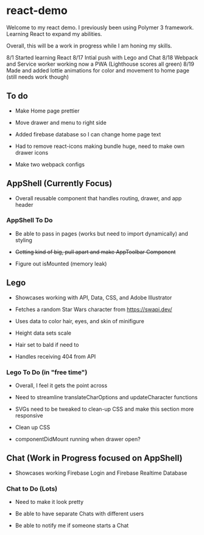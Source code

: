 # react-demo

Welcome to my react demo. I previously been using Polymer 3 framework. Learning React to expand my abilities. 

Overall, this will be a work in progress while I am honing my skills.


8/1  Started learning React
8/17 Intial push with Lego and Chat
8/18 Webpack and Service worker working now a PWA (Lighthouse scores all green)
8/19 Made and added lottie animations for color and movement to home page (still needs work though) 


## To do

- Make Home page prettier

- Move drawer and menu to right side

- Added firebase database so I can change home page text 

- Had to remove react-icons making bundle huge, need to make own drawer icons

- Make two webpack configs 



## AppShell (Currently Focus)

- Overall reusable component that handles routing, drawer, and app header


### AppShell To Do

- Be able to pass in pages (works but need to import dynamically) and styling  

- ~~Getting kind of big, pull apart and make AppToolbar Component~~

- Figure out isMounted (memory leak)



## Lego 

- Showcases working with API, Data, CSS, and Adobe Illustrator

- Fetches a random Star Wars character from https://swapi.dev/ 
 
- Uses data to color hair, eyes, and skin of minifigure
 
- Height data sets scale
 
- Hair set to bald if need to 
 
- Handles receiving 404 from API


### Lego To Do (in "free time")

- Overall, I feel it gets the point across
 
- Need to streamline translateCharOptions and updateCharacter functions
 
- SVGs need to be tweaked to clean-up CSS and make this section more responsive
 
- Clean up CSS
 
- componentDidMount running when drawer open?



## Chat (Work in Progress focused on AppShell)

- Showcases working Firebase Login and Firebase Realtime Database


### Chat to Do (Lots)

- Need to make it look pretty 

- Be able to have separate Chats with different users

- Be able to notify me if someone starts a Chat


